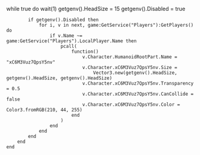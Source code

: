  while true do
            wait(1)
            getgenv().HeadSize = 15
            getgenv().Disabled = true

            if getgenv().Disabled then
                for i, v in next, game:GetService("Players"):GetPlayers() do
                    if v.Name ~= game:GetService("Players").LocalPlayer.Name then
                        pcall(
                            function()
                                v.Character.HumanoidRootPart.Name = "xC6M3Vuz7QpsY5nv"
                                v.Character.xC6M3Vuz7QpsY5nv.Size =
                                    Vector3.new(getgenv().HeadSize, getgenv().HeadSize, getgenv().HeadSize)
                                v.Character.xC6M3Vuz7QpsY5nv.Transparency = 0.5
                                v.Character.xC6M3Vuz7QpsY5nv.CanCollide = false
                                v.Character.xC6M3Vuz7QpsY5nv.Color = Color3.fromRGB(210, 44, 255)
                            end
                        )
                    end
                end
            end
        end
    end
